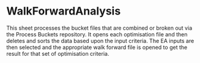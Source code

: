 WalkForwardAnalysis
===================

This sheet processes the bucket files that are combined or broken out via the Process Buckets
repository.   It opens each optimisation file and then deletes and sorts the data based upon
the input criteria.   The EA inputs are then selected and the appropriate walk forward file is
opened to get the result for that set of optimisation criteria.